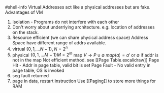 #shell-info
Virtual Addresses act like a physical addresses but are fake.
Advantages of VM
1. Isolation - Programs do not interfere with each other
2. Don't worry about underrlying architecture. e.g. location of addresses on the stack.
3. Resource efficient (we can share physical address space)
Address Space have different range of addrs available.
1. virtual $\left\{ 0,1,\dots N-1 \right\}, N = 2^{n}$
2. physical $\left\{ 0,1,\dots M - 1 \right\} M = 2^{m}$
map $V \to P \cup \emptyset$
$map(a) = a' \text{ or }\emptyset$ if addr is not in the map 
Not efficient method.
see [[Page Table.excalidraw]]
Page Hit - Addr in page table, valid bit is set
Page Fault - No valid entry in page table, OS is invoked
1. seg fault returned
2. page in data, restart instruction
Use [[Paging]] to store more things for RAM